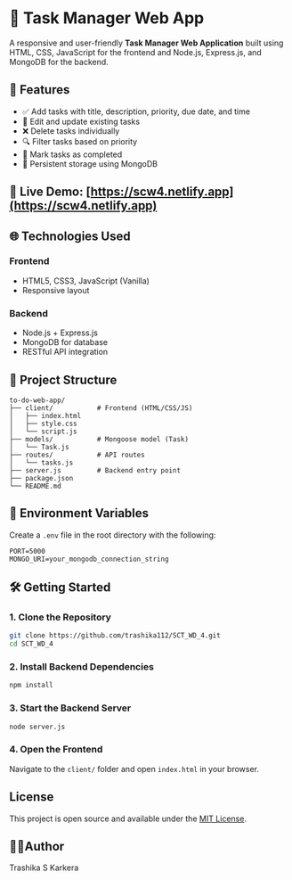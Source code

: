 # 📝 Task Manager Web App

A responsive and user-friendly **Task Manager Web Application** built using HTML, CSS, JavaScript for the frontend and Node.js, Express.js, and MongoDB for the backend.

## 🚀 Features

- ✅ Add tasks with title, description, priority, due date, and time
- 📝 Edit and update existing tasks
- ❌ Delete tasks individually
- 🔍 Filter tasks based on priority
- 🎯 Mark tasks as completed
- 💾 Persistent storage using MongoDB

## 🔗 Live Demo: [https://scw4.netlify.app](https://scw4.netlify.app)

## 🌐 Technologies Used

### Frontend
- HTML5, CSS3, JavaScript (Vanilla)
- Responsive layout

### Backend
- Node.js + Express.js
- MongoDB for database
- RESTful API integration

## 📁 Project Structure

```
to-do-web-app/
├── client/           # Frontend (HTML/CSS/JS)
│   ├── index.html
│   ├── style.css
│   └── script.js
├── models/           # Mongoose model (Task)
│   └── Task.js
├── routes/           # API routes
│   └── tasks.js
├── server.js         # Backend entry point
├── package.json
└── README.md
```

## 🔐 Environment Variables

Create a `.env` file in the root directory with the following:

```env
PORT=5000
MONGO_URI=your_mongodb_connection_string
```

## 🛠️ Getting Started

### 1. Clone the Repository
```bash
git clone https://github.com/trashika112/SCT_WD_4.git
cd SCT_WD_4
```

### 2. Install Backend Dependencies
```bash
npm install
```

### 3. Start the Backend Server
```bash
node server.js
```

### 4. Open the Frontend
Navigate to the `client/` folder and open `index.html` in your browser.

## License

This project is open source and available under the [MIT License](LICENSE).


## 👩‍💻Author
Trashika S Karkera
